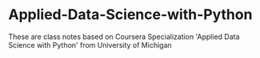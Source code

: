 # Applied-Data-Science-with-Python
These are class notes based on Coursera Specialization 'Applied Data Science with Python' from University of Michigan

